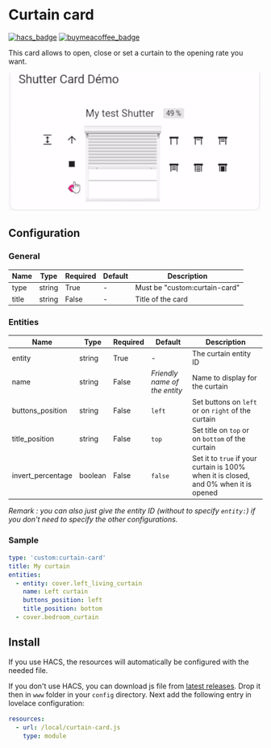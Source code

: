 # Curtain card

[![hacs_badge](https://img.shields.io/badge/HACS-Default-orange.svg?style=for-the-badge)](https://github.com/custom-components/hacs)
[![buymeacoffee_badge](https://img.shields.io/badge/Donate-Buymeacoffee-orange?style=for-the-badge)](https://www.buymeacoffee.com/Deejayfool)

This card allows to open, close or set a curtain to the opening rate you want.

![curtain card](https://raw.githubusercontent.com/Deejayfool/hass-shutter-card/master/images/shutter-card.gif)

## Configuration

### General

| Name | Type | Required | Default | Description
| ---- | ---- | -------- | ------- | -----------
| type | string | True | - | Must be "custom:curtain-card"
| title | string | False | - | Title of the card

### Entities

| Name | Type | Required | Default | Description
| ---- | ---- | -------- | ------- | -----------
| entity | string | True | - | The curtain entity ID
| name | string | False | _Friendly name of the entity_ | Name to display for the curtain
| buttons_position | string | False | `left` | Set buttons on `left` or on `right` of the curtain
| title_position | string | False | `top` | Set title on `top` or on `bottom` of the curtain
| invert_percentage | boolean | False | `false` | Set it to `true` if your curtain is 100% when it is closed, and 0% when it is opened

_Remark : you can also just give the entity ID (without to specify `entity:`) if you don't need to specify the other configurations._

### Sample

```yaml
type: 'custom:curtain-card'
title: My curtain
entities:
  - entity: cover.left_living_curtain
    name: Left curtain
    buttons_position: left
    title_position: bottom
  - cover.bedroom_curtain
```

## Install

If you use HACS, the resources will automatically be configured with the needed file.

If you don't use HACS, you can download js file from [latest releases](https://github.com/salmahassan7979/Curtain-Card-hass.git). Drop it then in `www` folder in your `config` directory. Next add the following entry in lovelace configuration:

```yaml
resources:
  - url: /local/curtain-card.js
    type: module
```
